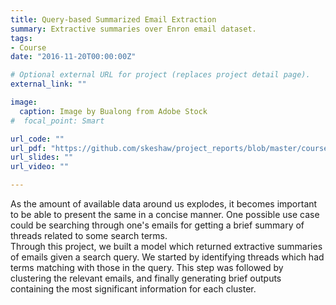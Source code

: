 ```yaml
---
title: Query-based Summarized Email Extraction
summary: Extractive summaries over Enron email dataset.
tags:
- Course
date: "2016-11-20T00:00:00Z"

# Optional external URL for project (replaces project detail page).
external_link: ""

image:
  caption: Image by Bualong from Adobe Stock
#  focal_point: Smart

url_code: ""
url_pdf: "https://github.com/skeshaw/project_reports/blob/master/courses/CS671A_report.pdf"
url_slides: ""
url_video: ""

---
```


As the amount of available data around us explodes, it becomes important to be able to present the same in a concise manner. One possible use case could be searching through one's emails for getting a brief summary of threads related to some search terms.  
Through this project, we built a model which returned extractive summaries of emails given a search query. We started by identifying threads which had terms matching with those in the query. This step was followed by clustering the relevant emails, and finally generating brief outputs containing the most significant information for each cluster.
